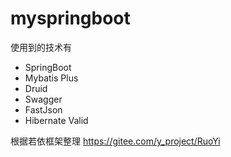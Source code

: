# myspringboot
使用到的技术有
- SpringBoot
- Mybatis Plus
- Druid 
- Swagger 
- FastJson
- Hibernate Valid

根据若依框架整理 https://gitee.com/y_project/RuoYi
